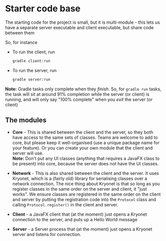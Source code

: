 # Starter code base

The starting code for the project is small, but it is multi-module - this lets us have a separate server executable and client executable, but share code between them

So, for instance

* To run the client, run 

    ```sh
    gradle client:run
    ```

* To run the server, run


    ```sh
    gradle server:run
    ```

**Note:** Gradle tasks only complete when they *finish*. So, for `gradle run` tasks, the task will sit at around 91% completion while the server (or client) is running, and will only say "100% complete" when you *exit* the server (or client)

## The modules


* **Core** - This is shared between the client and the server, so they both have access to the same sets of classes. Teams are welcome to add to core, but please
  keep it well-organised (use a unique package name for your feature). Or you can create your own module that the client and server will use.  
  **Note:** Don't put any UI classes (anything that requires a JavaFX class to be present) into core, because the server does not have the UI classes.

* **Network** - This is also shared between the client and the server. It uses Kryonet, which is a (fairly old) library for serialising classes over a network connection.
  The nice thing about Kryonet is that so long as you register classes in the same order on the server and client, it "just works". We ensure classes are registered in the
  same order on the client and server by putting the registration code into the `Protocol` class and calling `Protocol.register()` in the client and server. 

* **Client** - a JavaFX client that (at the moment) just opens a Kryonet connection to the server, and puts up a Hello World message

* **Server** - a Server process that (at the moment) just opens a Kryonet server and listens for connection. 

